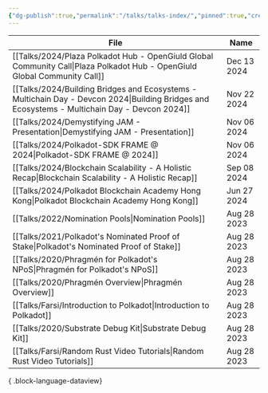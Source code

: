 ```yaml
---
{"dg-publish":true,"permalink":"/talks/talks-index/","pinned":true,"created":"2024-07-26T10:34:59.884+01:00","updated":"2024-11-10T06:57:43.272+00:00"}
---
```


| File                                                                                                                                             | Name        |
| ------------------------------------------------------------------------------------------------------------------------------------------------ | ----------- |
| [[Talks/2024/Plaza Polkadot Hub - OpenGiuld Global Community Call\|Plaza Polkadot Hub - OpenGiuld Global Community Call]]                     | Dec 13 2024 |
| [[Talks/2024/Building Bridges and Ecosystems - Multichain Day - Devcon 2024\|Building Bridges and Ecosystems - Multichain Day - Devcon 2024]] | Nov 22 2024 |
| [[Talks/2024/Demystifying JAM - Presentation\|Demystifying JAM - Presentation]]                                                               | Nov 06 2024 |
| [[Talks/2024/Polkadot-SDK FRAME @ 2024\|Polkadot-SDK FRAME @ 2024]]                                                                           | Nov 06 2024 |
| [[Talks/2024/Blockchain Scalability - A Holistic Recap\|Blockchain Scalability - A Holistic Recap]]                                           | Sep 08 2024 |
| [[Talks/2024/Polkadot Blockchain Academy Hong Kong\|Polkadot Blockchain Academy Hong Kong]]                                                   | Jun 27 2024 |
| [[Talks/2022/Nomination Pools\|Nomination Pools]]                                                                                             | Aug 28 2023 |
| [[Talks/2021/Polkadot's Nominated Proof of Stake\|Polkadot's Nominated Proof of Stake]]                                                       | Aug 28 2023 |
| [[Talks/2020/Phragmén for Polkadot's NPoS\|Phragmén for Polkadot's NPoS]]                                                                     | Aug 28 2023 |
| [[Talks/2020/Phragmén Overview\|Phragmén Overview]]                                                                                           | Aug 28 2023 |
| [[Talks/Farsi/Introduction to Polkadot\|Introduction to Polkadot]]                                                                            | Aug 28 2023 |
| [[Talks/2020/Substrate Debug Kit\|Substrate Debug Kit]]                                                                                       | Aug 28 2023 |
| [[Talks/Farsi/Random Rust Video Tutorials\|Random Rust Video Tutorials]]                                                                      | Aug 28 2023 |

{ .block-language-dataview}
